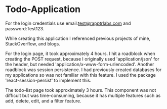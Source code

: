 # Todo-Application


For the login credentials use email:test@rapptrlabs.com and password:Test123.

While creating this application I referenced previous projects of mine, StackOverflow, and blogs.

For the login page, it took approximately 4 hours. I hit a roadblock when creating the POST request, because I originally used 'application/json' for the header, but needed 'application/x-www-form-urlencoded'. Another roadblock was session persistence. I had previously created databases for my applications so was not familiar with this feature. I used the package 'react-session-persist' to implement this.

The todo-list page took approximately 3 hours. This component was not difficult but was time-consuming, because it has multiple features such as add, delete, edit, and a filter feature.